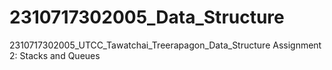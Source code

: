 # 2310717302005_Data_Structure
2310717302005_UTCC_Tawatchai_Treerapagon_Data_Structure
Assignment 2: Stacks and Queues
